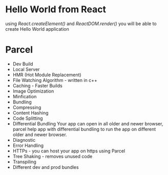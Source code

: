 # Hello World from React

using _React.createElement()_ and _ReactDOM.render()_ you will be able to create Hello World application

# Parcel

- Dev Build
- Local Server
- HMR (Hot Module Replacement)
- File Watching Algorithm - written in c++
- Caching - Faster Builds
- Image Optimization
- Minfication
- Bundling
- Compressing
- Content Hashing
- Code Splitting
- Differential Bundling
  Your app can open in all older and newer browser, parcel help app with differential bundling to run the app on different older and newer browser.
- Diagnostic
- Error Handling
- HTTPs - you can host your app on https using Parcel
- Tree Shaking - removes unused code
- Transpiling
- Different dev and prod bundles
